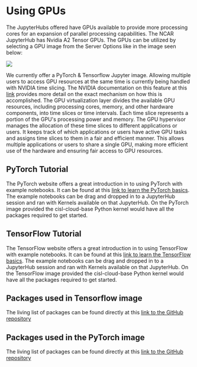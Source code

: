# Using GPUs

The JupyterHubs offered have GPUs available to provide more processing cores for an expansion of parallel processing capabilities. The NCAR JupyterHub has Nvidia A2 Tensor GPUs. The GPUs can be utilized by selecting a GPU image from the Server Options like in the image seen below:

<img src="../../../media/jupyter/gpu-opts.png"/>

We currently offer a PyTorch & Tensorflow Jupyter image. Allowing multiple users to access GPU resources at the same time is currently being handled with NVIDIA time slicing. The NVIDIA documentation on this feature at this [link](https://docs.nvidia.com/datacenter/cloud-native/gpu-operator/latest/gpu-sharing.html) provides more detail on the exact mechanism on how this is accomplished. The GPU virtualization layer divides the available GPU resources, including processing cores, memory, and other hardware components, into time slices or time intervals. Each time slice represents a portion of the GPU's processing power and memory. The GPU hypervisor manages the allocation of these time slices to different applications or users. It keeps track of which applications or users have active GPU tasks and assigns time slices to them in a fair and efficient manner. This allows multiple applications or users to share a single GPU, making more efficient use of the hardware and ensuring fair access to GPU resources.

## PyTorch Tutorial

The PyTorch website offers a great introduction in to using PyTorch with example notebooks. It can be found at this [link to learn the PyTorch basics](https://pytorch.org/tutorials/beginner/basics/intro.html). The example notebooks can be drag and dropped in to a JupyterHub session and ran with Kernels available on that JupyterHub. On the PyTorch image provided the cisl-cloud-base Python kernel would have all the packages required to get started.

## TensorFlow Tutorial

The TensorFlow website offers a great introduction in to using TensorFlow with example notebooks. It can be found at this [link to learn the TensorFlow basics](https://www.tensorflow.org/tutorials). The example notebooks can be drag and dropped in to a JupyterHub session and ran with Kernels available on that JupyterHub. On the TensorFlow image provided the cisl-cloud-base Python kernel would have all the packages required to get started.

## Packages used in Tensorflow image

The living list of packages can be found directly at this [link to the GitHub repository](https://github.com/NCAR/cirrus-jhub-images/blob/main/images/gpu-tf-notebook/packages/cisl-gpu-base.yml)

## Packages used in the PyTorch image

The living list of packages can be found directly at this [link to the GitHub repository](https://github.com/NCAR/cirrus-jhub-images/blob/main/images/gpu-pyt-notebook/packages/cisl-gpu-base.yml)
